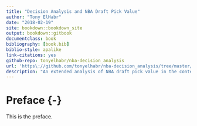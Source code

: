 ```yaml
--- 
title: "Decision Analysis and NBA Draft Pick Value"
author: "Tony ElHabr"
date: "2018-02-19"
site: bookdown::bookdown_site
output: bookdown::gitbook
documentclass: book
bibliography: [book.bib]
biblio-style: apalike
link-citations: yes
github-repo: tonyelhabr/nba-decision_analysis
url: 'https\://github.com/tonyelhabr/nba-decision_analysis/tree/master/docs'
description: "An extended analysis of NBA draft pick value in the context of Decision Analysis (DA)"
---
```


# Preface {-}

This is the preface.
